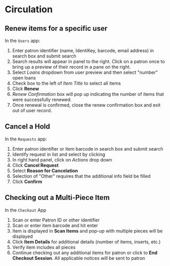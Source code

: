 # Circulation

## Renew items for a specific user

In the `Users` app:

1. Enter patron identifier (name, IdentiKey, barcode, email address) in search box and submit search
1. Search results will appear in panel to the right. Click on a patron once to bring up a preview of their record in a pane on the right.
1. Select *Loans* dropdown from user preview and then select "number" open loans
1. Check box to the left of *Item Title* to select all items
1. Click **Renew**
1. *Renew Confirmation* box will pop up indicating the number of items that were successfully renewed. 
1. Once renewal is confirmed, close the renew confirmation box and exit out of user record.

## Cancel a Hold

In the `Requests` app:

1. Enter patron identifier or item barcode in search box and submit search
1. Identify request in list and select by clicking
1. In right hand panel, click on *Actions* drop down
1. Click **Cancel Request**
1. Select **Reason for Cancelation**
1. Selection of "Other" requires that the additional info field be filled
1. Click **Confirm**


## Checking out a Multi-Piece Item

In the `Checkout` App

1. Scan or enter Patron ID or other identifier
1. Scan or enter item barcode and hit enter
1. Item is displayed in **Scan Items** and pop-up with multiple pieces will be displayed
1. Click **Item Details** for additional details (number of items, inserts, etc.)
1. Verify item includes all pieces
1. Continue checking out any additional items for patron or click to **End Checkout Session**. All applicable notices will be sent to patron